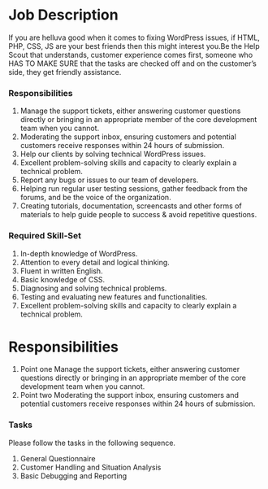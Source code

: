 # Job Description

If you are helluva good when it comes to fixing WordPress issues, if HTML, PHP, CSS, JS are your best friends then this might interest you.Be the Help Scout that understands, customer experience comes first, someone who HAS TO MAKE SURE that the tasks are checked off and on the customer’s side, they get friendly assistance.

### Responsibilities 

1. Manage the support tickets, either answering customer questions directly or
bringing in an appropriate member of the core development team when you
cannot.
2. Moderating the support inbox, ensuring customers and potential customers
receive responses within 24 hours of submission.
3. Help our clients by solving technical WordPress issues.
4. Excellent problem-solving skills and capacity to clearly explain a technical
problem.
5. Report any bugs or issues to our team of developers.
6. Helping run regular user testing sessions, gather feedback from the forums, and
be the voice of the organization.
7. Creating tutorials, documentation, screencasts and other forms of materials to
help guide people to success & avoid repetitive questions.

### Required Skill-Set

1. In-depth knowledge of WordPress.
2. Attention to every detail and logical thinking.
3. Fluent in written English.
4. Basic knowledge of CSS.
5. Diagnosing and solving technical problems.
6. Testing and evaluating new features and functionalities.
7. Excellent problem-solving skills and capacity to clearly explain a technical
problem.

# Responsibilities
1. Point one 
Manage the support tickets, either answering customer questions directly or
bringing in an appropriate member of the core development team when you
cannot.
2. Point two
Moderating the support inbox, ensuring customers and potential customers
receive responses within 24 hours of submission.

### Tasks

Please follow the tasks in the following sequence. 

1. General Questionnaire
2. Customer Handling and Situation Analysis
3. Basic Debugging and Reporting


